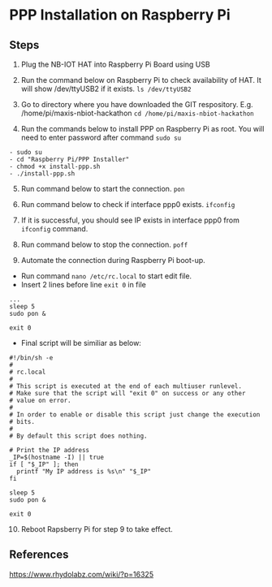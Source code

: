 # PPP Installation on Raspberry Pi

## Steps

1. Plug the NB-IOT HAT into Raspberry Pi Board using USB

2. Run the command below on Raspberry Pi to check availability of HAT. It will show /dev/ttyUSB2 if it exists.
```ls /dev/ttyUSB2```

3. Go to directory where you have downloaded the GIT respository. E.g. /home/pi/maxis-nbiot-hackathon
```cd /home/pi/maxis-nbiot-hackathon```

4. Run the commands below to install PPP on Raspberry Pi as root. You will need to enter password after command `sudo su`
```
- sudo su
- cd "Raspberry Pi/PPP Installer"
- chmod +x install-ppp.sh
- ./install-ppp.sh
```
5. Run command below to start the connection. 
```pon``` 

6. Run command below to check if interface ppp0 exists.
```ifconfig``` 

7. If it is successful, you should see IP exists in interface ppp0 from `ifconfig` command.

8. Run command below to stop the connection. 
```poff``` 

9. Automate the connection during Raspberry Pi boot-up.
- Run command `nano /etc/rc.local` to start edit file.
- Insert 2 lines before line `exit 0` in file
```
...
sleep 5
sudo pon &

exit 0
```
- Final script will be similiar as below:
```
#!/bin/sh -e
#
# rc.local
#
# This script is executed at the end of each multiuser runlevel.
# Make sure that the script will "exit 0" on success or any other
# value on error.
#
# In order to enable or disable this script just change the execution
# bits.
#
# By default this script does nothing.

# Print the IP address
_IP=$(hostname -I) || true
if [ "$_IP" ]; then
  printf "My IP address is %s\n" "$_IP"
fi

sleep 5
sudo pon &

exit 0
```

10. Reboot Rapsberry Pi for step 9 to take effect.

## References
https://www.rhydolabz.com/wiki/?p=16325